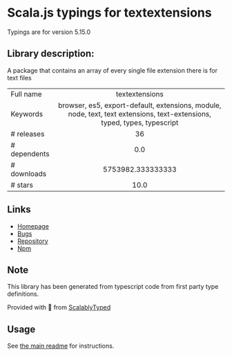 
# Scala.js typings for textextensions

Typings are for version 5.15.0

## Library description:
A package that contains an array of every single file extension there is for text files

|                    |                 |
| ------------------ | :-------------: |
| Full name          | textextensions |
| Keywords           | browser, es5, export-default, extensions, module, node, text, text extensions, text-extensions, typed, types, typescript |
| # releases         | 36 |
| # dependents       | 0.0 |
| # downloads        | 5753982.333333333 |
| # stars            | 10.0 |

## Links
- [Homepage](https://github.com/bevry/textextensions)
- [Bugs](https://github.com/bevry/textextensions/issues)
- [Repository](https://github.com/bevry/textextensions)
- [Npm](https://www.npmjs.com/package/textextensions)
    


## Note
This library has been generated from typescript code from first party type definitions.

Provided with :purple_heart: from [ScalablyTyped](https://github.com/oyvindberg/ScalablyTyped)

## Usage
See [the main readme](../../readme.md) for instructions.


